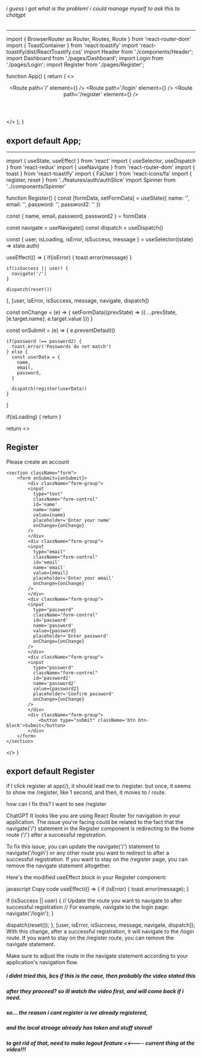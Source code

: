 ###### i guess i got what is the problem! i could manage myself to ask this to chatgpt

-------------
import { BrowserRouter as Router, Routes, Route } from 'react-router-dom'
import { ToastContainer } from 'react-toastify'
import 'react-toastify/dist/ReactToastify.css'
import Header from './components/Header';
import Dashboard from './pages/Dashboard';
import Login from './pages/Login';
import Register from './pages/Register';

function App() {
  return (
    <>
    <Router>
    <div className='container'>
      <Header />
      <Routes>
        <Route path='/' element={<Dashboard />} />
        <Route path='/login' element={<Login />} />
        <Route path='/register' element={<Register />} />
      </Routes>
    </div>
    </Router>
    <ToastContainer />
    </>
  );
}

export default App;
--------------------


------------------------
import { useState, useEffect } from 'react'
import { useSelector, useDispatch } from 'react-redux'
import { useNavigate } from 'react-router-dom'
import { toast } from 'react-toastify'
import { FaUser } from 'react-icons/fa'
import { register, reset } from '../features/auth/authSlice'
import Spinner from '../components/Spinner'

function Register() {
  const [formData, setFormData] = useState({
    name: '',
    email: '',
    password: '',
    password2: ''
  })

  const { name, email, password, password2 } = formData

  const navigate = useNavigate()
  const dispatch = useDispatch()

  const { user, isLoading, isError, isSuccess, message } = useSelector((state) => state.auth)

  useEffect(() => {
    if(isError) {
      toast.error(message)
    }

    if(isSuccess || user) {
      navigate('/')
    }

    dispatch(reset())

  }, [user, isError, isSuccess, message, navigate, dispatch])

  const onChange = (e) => {
    setFormData((prevState) => ({
       ...prevState,
       [e.target.name]: e.target.value
    }))
  }

  const onSubmit = (e) => {
    e.preventDefault()

    if(password !== password2) {
      toast.error('Passwords do not match')
    } else {
      const userData = {
        name,
        email,
        password,
      }

      dispatch(register(userData))
    }
  }

  if(isLoading) {
    return <Spinner />
  }

  return <>
    <section className="heading">
        <h1>
          <FaUser /> Register
        </h1>
        <p>Please create an account</p>
    </section>
    
    <section className="form">
        <form onSubmit={onSubmit}>
            <div className="form-group">
            <input 
              type="text" 
              className="form-control" 
              id='name' 
              name='name' 
              value={name} 
              placeholder='Enter your name' 
              onChange={onChange} 
            />
            </div>     
            <div className="form-group">
            <input 
              type="email" 
              className="form-control" 
              id='email' 
              name='email' 
              value={email} 
              placeholder='Enter your email' 
              onChange={onChange} 
            />
            </div>  
            <div className="form-group">
            <input 
              type="password" 
              className="form-control" 
              id='password' 
              name='password' 
              value={password} 
              placeholder='Enter password' 
              onChange={onChange} 
            />
            </div>     
            <div className="form-group">
            <input 
              type="password" 
              className="form-control" 
              id='password2' 
              name='password2' 
              value={password2} 
              placeholder='Confirm password' 
              onChange={onChange} 
            />
            </div>  
            <div className="form-group">
                <button type="submit" className='btn btn-block'>Submit</button>
            </div>      
        </form>
    </section>
  </>
}

export default Register
-------------------



if I click register at app(/), it should lead me to /register.
but once, it seems to show me /register, like 1 second,
and then, it moves to / route.

how can I fix this? I want to see /register

ChatGPT
It looks like you are using React Router for navigation in your application. The issue you're facing could be related to the fact that the navigate('/') statement in the Register component is redirecting to the home route ('/') after a successful registration.

To fix this issue, you can update the navigate('/') statement to navigate('/login') or any other route you want to redirect to after a successful registration. If you want to stay on the /register page, you can remove the navigate statement altogether.

Here's the modified useEffect block in your Register component:

javascript
Copy code
useEffect(() => {
  if (isError) {
    toast.error(message);
  }

  if (isSuccess || user) {
    // Update the route you want to navigate to after successful registration
    // For example, navigate to the login page:
    navigate('/login');
  }

  dispatch(reset());
}, [user, isError, isSuccess, message, navigate, dispatch]);
With this change, after a successful registration, it will navigate to the /login route. If you want to stay on the /register route, you can remove the navigate statement.

Make sure to adjust the route in the navigate statement according to your application's navigation flow.



##### i didnt tried this, bcs if this is the case, then probably the video stated this
##### after they proceed? so ill watch the video first, and will come back if i need.


##### so... the reason i cant register is ive already registered, 
##### and the local stroage already has token and stuff stored!
##### to get rid of that, need to make logout feature <<---- current thing at the video!!!